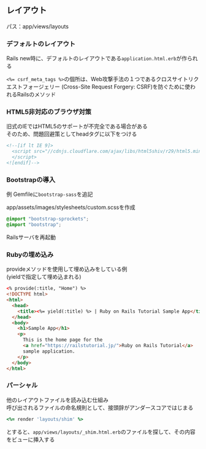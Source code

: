 ## レイアウト
パス：app/views/layouts

### デフォルトのレイアウト
Rails new時に、デフォルトのレイアウトである`application.html.erb`が作られる

`<%= csrf_meta_tags %>`の個所は、Web攻撃手法の１つであるクロスサイトリクエストフォージェリー (Cross-Site Request Forgery: CSRF)を防ぐために使われるRailsのメソッド

### HTML5非対応のブラウザ対策
旧式のIEではHTML5のサポートが不完全である場合がある  
そのため、問題回避策としてheadタグに以下をつける
```html
<!--[if lt IE 9]>
  <script src="//cdnjs.cloudflare.com/ajax/libs/html5shiv/r29/html5.min.js">
  </script>
<![endif]-->
```

### Bootstrapの導入
例
Gemfileに`bootstrap-sass`を追記

app/assets/images/stylesheets/custom.scssを作成
```scss
@import "bootstrap-sprockets";
@import "bootstrap";
```

Railsサーバを再起動

### Rubyの埋め込み
provideメソッドを使用して埋め込みをしている例  
(yieldで指定して埋め込まれる)
```html
<% provide(:title, "Home") %>
<!DOCTYPE html>
<html>
  <head>
    <title><%= yield(:title) %> | Ruby on Rails Tutorial Sample App</title>
  </head>
  <body>
    <h1>Sample App</h1>
    <p>
      This is the home page for the
      <a href="https://railstutorial.jp/">Ruby on Rails Tutorial</a>
      sample application.
    </p>
  </body>
</html>
```

### パーシャル
他のレイアウトファイルを読み込む仕組み  
呼び出されるファイルの命名規則として、接頭辞がアンダースコアではじまる

```ruby
<%= render 'layouts/shim' %>
```
とすると、`app/views/layouts/_shim.html.erb`のファイルを探して、その内容をビューに挿入する